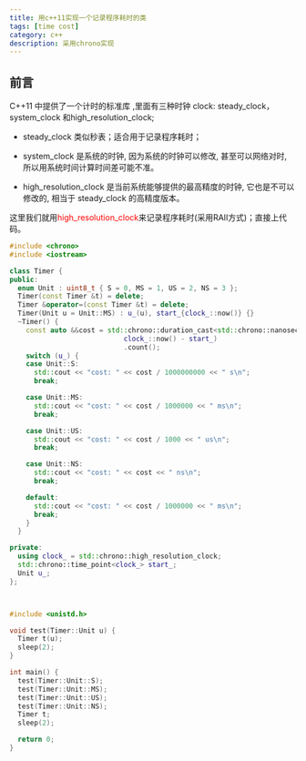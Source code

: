 ```yaml
---
title: 用c++11实现一个记录程序耗时的类
tags: [time cost]
category: c++
description: 采用chrono实现
---
```


## 前言

C++11 中提供了一个计时的标准库 <chrono>,里面有三种时钟 clock: steady_clock， system_clock 和high_resolution_clock;

+ steady_clock 类似秒表；适合用于记录程序耗时；

+ system_clock 是系统的时钟, 因为系统的时钟可以修改, 甚至可以网络对时, 所以用系统时间计算时间差可能不准。

+ high_resolution_clock 是当前系统能够提供的最高精度的时钟, 它也是不可以修改的, 相当于 steady_clock 的高精度版本。

这里我们就用<font color = red>high_resolution_clock</font>来记录程序耗时(采用RAII方式)；直接上代码。

```c++
#include <chrono>
#include <iostream>

class Timer {
public:
  enum Unit : uint8_t { S = 0, MS = 1, US = 2, NS = 3 };
  Timer(const Timer &t) = delete;
  Timer &operator=(const Timer &t) = delete;
  Timer(Unit u = Unit::MS) : u_(u), start_{clock_::now()} {}
  ~Timer() {
    const auto &&cost = std::chrono::duration_cast<std::chrono::nanoseconds>(
                            clock_::now() - start_)
                            .count();
    switch (u_) {
    case Unit::S:
      std::cout << "cost: " << cost / 1000000000 << " s\n";
      break;

    case Unit::MS:
      std::cout << "cost: " << cost / 1000000 << " ms\n";
      break;

    case Unit::US:
      std::cout << "cost: " << cost / 1000 << " us\n";
      break;

    case Unit::NS:
      std::cout << "cost: " << cost << " ns\n";
      break;

    default:
      std::cout << "cost: " << cost / 1000000 << " ms\n";
      break;
    }
  }

private:
  using clock_ = std::chrono::high_resolution_clock;
  std::chrono::time_point<clock_> start_;
  Unit u_;
};



#include <unistd.h>

void test(Timer::Unit u) {
  Timer t(u);
  sleep(2);
}

int main() {
  test(Timer::Unit::S);
  test(Timer::Unit::MS);
  test(Timer::Unit::US);
  test(Timer::Unit::NS);
  Timer t;
  sleep(2);

  return 0;
}
```